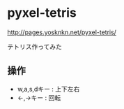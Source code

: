# pyxel-tetris

http://pages.yosknkn.net/pyxel-tetris/

テトリス作ってみた

## 操作
- w,a,s,dキー : 上下左右
- ←,→キー : 回転
